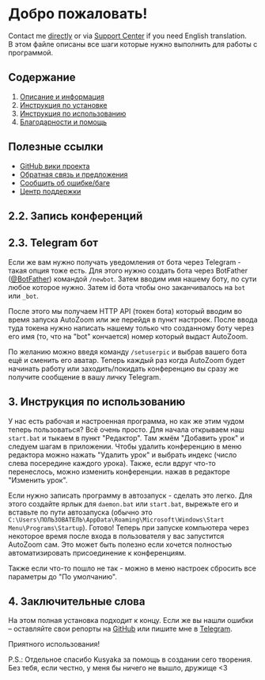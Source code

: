 # Добро пожаловать!

Contact me [directly](https://t.me/profitroll) or via [Support Center](https://www.tidio.com/talk/ydqcvfvgkud3jjk2482uaesvjpeohlh3) if you need English translation.\
В этом файле описаны все шаги которые нужно выполнить для работы с программой.

## Содержание

1. [Описание и информация](https://github.com/profitrollgame/autozoom#1-%D0%B8%D0%BD%D1%84%D0%BE%D1%80%D0%BC%D0%B0%D1%86%D0%B8%D1%8F-%D0%B8-%D0%BE%D0%BF%D0%B8%D1%81%D0%B0%D0%BD%D0%B8%D0%B5-%D0%BF%D1%80%D0%BE%D0%B3%D1%80%D0%B0%D0%BC%D0%BC%D1%8B)
2. [Инструкция по установке](https://github.com/profitrollgame/autozoom#21-%D0%B8%D0%BD%D1%81%D1%82%D1%80%D1%83%D0%BA%D1%86%D0%B8%D1%8F-%D0%BF%D0%BE-%D1%83%D1%81%D1%82%D0%B0%D0%BD%D0%BE%D0%B2%D0%BA%D0%B5)
3. [Инструкция по использованию](https://github.com/profitrollgame/autozoom#3-%D0%B8%D0%BD%D1%81%D1%82%D1%80%D1%83%D0%BA%D1%86%D0%B8%D1%8F-%D0%BF%D0%BE-%D0%B8%D1%81%D0%BF%D0%BE%D0%BB%D1%8C%D0%B7%D0%BE%D0%B2%D0%B0%D0%BD%D0%B8%D1%8E)
4. [Благодарности и помощь](https://github.com/profitrollgame/autozoom#4-%D0%B7%D0%B0%D0%BA%D0%BB%D1%8E%D1%87%D0%B8%D1%82%D0%B5%D0%BB%D1%8C%D0%BD%D1%8B%D0%B5-%D1%81%D0%BB%D0%BE%D0%B2%D0%B0)

## Полезные ссылки

* [GitHub вики проекта](https://github.com/profitrollgame/autozoom/wiki)
* [Обратная связь и предложения](https://t.me/profitroll)
* [Сообщить об ошибке/баге](https://github.com/profitrollgame/autozoom/issues)
* [Центр поддержки](https://www.tidio.com/talk/ydqcvfvgkud3jjk2482uaesvjpeohlh3)



## 2.2. Запись конференций



## 2.3. Telegram бот

Если же вам нужно получать уведомления от бота через Telegram - такая опция тоже есть. Для этого нужно создать бота через BotFather ([@BotFather](https://t.me/botfather)) командой `/newbot`. Затем вводим имя нашему боту, по сути любое которое нужно. Затем id бота чтобы оно заканчивалось на `bot` или `_bot`.

После этого мы получаем HTTP API (токен бота) который вводим во время запуска AutoZoom или же перейдя в пункт настроек. После ввода туда токена нужно написать нашему только что созданному боту через его имя (то, что на "bot" кончается) номер который выдаст AutoZoom.

По желанию можно введя команду `/setuserpic` и выбрав вашего бота ещё и сменить его аватар. Теперь каждый раз когда AutoZoom будет начинать работу или заходить/покидать конференцию вы сразу же получите сообщение в вашу личку Telegram.

## 3. Инструкция по использованию

У нас есть рабочая и настроенная программа, но как же этим чудом теперь пользоваться? Всё очень просто. Для начала открываем наш `start.bat` и тыкаем в пункт "Редактор". Там жмём "Добавить урок" и следуем шагам в приложении. Чтобы удалить конференцию в меню редактора можно нажать "Удалить урок" и выбрать индекс (число слева посередине каждого урока). Также, если вдруг что-то перенеслось, можно изменить конференции. нажав в редакторе "Изменить урок".

Если нужно записать программу в автозапуск - сделать это легко. Для этого создайте ярлык для `daemon.bat` или `start.bat`, вырежьте его и вставьте по пути автозапуска (обычно это `C:\Users\ПОЛЬЗОВАТЕЛЬ\AppData\Roaming\Microsoft\Windows\Start Menu\Programs\Startup`). Готово! Теперь при запуске компьютера через некоторое время после входа в пользователя у вас запустится AutoZoom сам. Это может быть полезно если хочется полностью автоматизировать присоединение к конференциям.

Также если что-то пошло не так - можно в меню настроек сбросить все параметры до "По умолчанию".

## 4. Заключительные слова

На этом полная установка подходит к концу. Если же вы нашли ошибки – оставляйте свои репорты на [GitHub](https://github.com/profitrollgame/autozoom/issues) или пишите мне в [Telegram](https://t.me/profitroll).

Приятного использования!

P.S.: Отдельное спасибо Kusyaka за помощь в создании сего творения. Без тебя, если честно, у меня бы ничего не вышло, дружище <3
